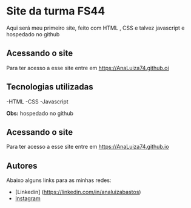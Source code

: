 # Site da turma FS44
Aqui será meu primeiro site, feito com HTML , CSS e talvez javascript e hospedado no github
## Acessando o site
Para ter acesso a esse site entre em <https://AnaLuiza74.github.oi>
## Tecnologias utilizadas
-HTML
-CSS
-Javascript

**Obs:** hospedado no github

## Acessando o site
Para ter acesso a esse site entre em <https://AnaLuiza74.github.io> 

## Autores
Abaixo alguns links para as minhas redes:
- [Linkedin] (https://linkedin.com/in/analuizabastos)
- <a href="https://instagram.com/ana_luiza_bastos">Instagram</a>
